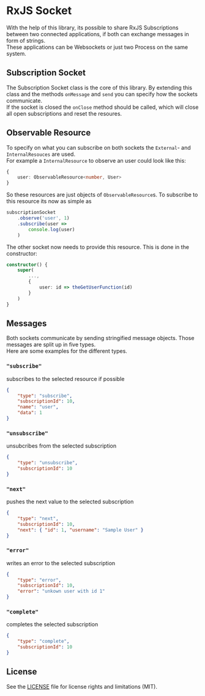 # RxJS Socket

With the help of this library, its possible to share RxJS Subscriptions between two connected applications, if both can exchange messages in form of strings.   
These applications can be Websockets or just two Process on the same system.

## Subscription Socket
The Subscription Socket class is the core of this library. By extending this class and the methods `onMessage` and `send` you can specify how the sockets communicate.   
If the socket is closed the `onClose` method should be called, which will close all open subscriptions and reset the resoures.

## Observable Resource
To specify on what you can subscribe on both sockets the `External`- and `InternalResouces` are used.   
For example a `InternalResource` to observe an user could look like this:
```typescript
{
    user: ObservableResource<number, User>
}
```
So these resources are just objects of `ObservableResource`s. To subscribe to this resource its now as simple as
```typescript
subscriptionSocket
    .observe('user', 1)
    .subscribe(user =>
        console.log(user)
    )
```
The other socket now needs to provide this resource. This is done in the constructor:
```typescript
constructor() {
    super(
        ...,
        {
            user: id => theGetUserFunction(id) 
        }
    )
}
```


## Messages

Both sockets communicate by sending stringified message objects.
Those messages are split up in five types.   
Here are some examples for the different types.

### `"subscribe"`   
subscribes to the selected resource if possible   
```json
{
    "type": "subscribe",
    "subscriptionId": 10,
    "name": "user",
    "data": 1
}
```
### `"unsubscribe"`   
unsubcribes from the selected subscription
```json
{
    "type": "unsubscribe",
    "subscriptionId": 10
}
```
### `"next"`   
pushes the next value to the selected subscription
```json
{
    "type": "next",
    "subscriptionId": 10,
    "next": { "id": 1, "username": "Sample User" }
}
```
### `"error"`
writes an error to the selected subscription
```json
{
    "type": "error",
    "subscriptionId": 10,
    "error": "unkown user with id 1"
}
```
### `"complete"`
completes the selected subscription
```json
{
    "type": "complete",
    "subscriptionId": 10
}
```

## License

See the [LICENSE](LICENSE.md) file for license rights and limitations (MIT).